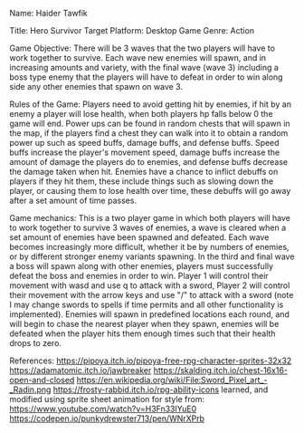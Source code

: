 Name: Haider Tawfik

Title: Hero Survivor
Target Platform: Desktop
Game Genre: Action

Game Objective: There will be 3 waves that the two players will have to work together to survive. Each wave new enemies will spawn, and in increasing amounts and variety, with the final wave (wave 3) including a boss type enemy that the players will have to defeat in order to win along side any other enemies that spawn on wave 3.

Rules of the Game: Players need to avoid getting hit by enemies, if hit by an enemy a player will lose health, when both players hp falls below 0 the game will end. Power ups can be found in random chests that will spawn in the map, if the players find a chest they can walk into it to obtain a random power up such as speed buffs, damage buffs, and defense buffs. Speed buffs increase the player's movement speed, damage buffs increase the amount of damage the players do to enemies, and defense buffs decrease the damage taken when hit.  Enemies have a chance to inflict debuffs on players if they hit them, these include things such as slowing down the player, or causing them to lose health over time, these debuffs will go away after a set amount of time passes.

Game mechanics: This is a two player game in which both players will have to work together to survive 3 waves of enemies, a wave is cleared when a set amount of enemies have been spawned and defeated. Each wave becomes increasingly more difficult, whether it be by numbers of enemies, or by different stronger enemy variants spawning. In the third and final wave a boss will spawn along with other enemies, players must successfully defeat the boss and enemies in order to win. Player 1 will control their movement with wasd and use q to attack with a sword, Player 2 will control their movement with the arrow keys and use "/" to attack with a sword (note I may change swords to spells if time permits and all other functionality is implemented). Enemies will spawn in predefined locations each round, and will begin to chase the nearest player when they spawn, enemies will be defeated when the player hits them enough times such that their health drops to zero. 


References:
https://pipoya.itch.io/pipoya-free-rpg-character-sprites-32x32
https://adamatomic.itch.io/jawbreaker
https://skalding.itch.io/chest-16x16-open-and-closed
https://en.wikipedia.org/wiki/File:Sword_Pixel_art_-_Radin.png
https://frosty-rabbid.itch.io/rpg-ability-icons
learned, and modified using sprite sheet animation for style from: 
https://www.youtube.com/watch?v=H3Fn33lYuE0
https://codepen.io/punkydrewster713/pen/WNrXPrb
